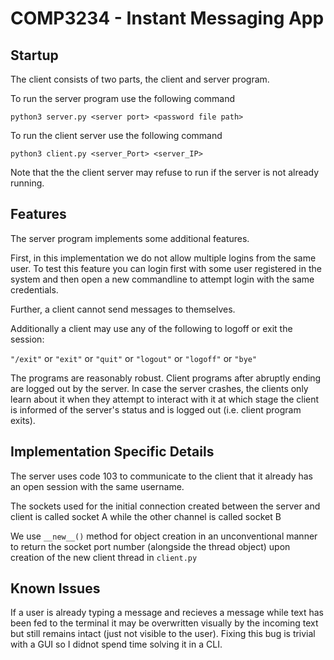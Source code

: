 # COMP3234 -  Instant Messaging App

## Startup

The client consists of two parts, the client and server program.

To run the server program use the following command

`python3 server.py <server port> <password file path>`

To run the client server use the following command

`python3 client.py <server_Port> <server_IP>`

Note that the the client server may refuse to run if the server is not already running.

## Features

The server program implements some additional features. 

First, in this implementation we do not allow multiple logins from the same user. To test this feature you can login first with some user registered in the system and then open a new commandline to attempt login with the same credentials.

Further, a client cannot send messages to themselves. 

Additionally a client may use any of the following to logoff or exit the session:

`"/exit"` or `"exit"` or `"quit"` or `"logout"` or `"logoff"` or `"bye"`

The programs are reasonably robust. Client programs after abruptly ending are logged out by the server. In case the server crashes, the clients only learn about it when they attempt to interact with it at which stage the client is informed of the server's status and is logged out (i.e. client program exits).

## Implementation Specific Details

The server uses code 103 to communicate to the client that it already has an open session with the same username.

The sockets used for the initial connection created between the server and client is called socket A while the other channel is called socket B

We use `__new__()` method for object creation in an unconventional manner to return the socket port number (alongside the thread object) upon creation of the new client thread in `client.py`

## Known Issues

If a user is already typing a message and recieves a message while text has been fed to the terminal it may be overwritten visually by the incoming text but still remains intact (just not visible to the user).  Fixing this bug is trivial with a GUI so I didnot spend time solving it in a CLI.
